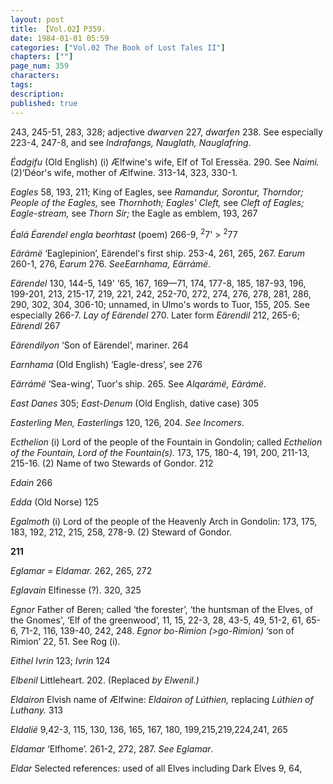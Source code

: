 ```yaml
---
layout: post
title: 【Vol.02】P359.
date: 1984-01-01 05:59
categories: ["Vol.02 The Book of Lost Tales II"]
chapters: [""]
page_num: 359
characters: 
tags: 
description: 
published: true
---
```


<p style="text-indent: 0;">
243, 245-51, 283, 328; adjective <I>dwarven</I> 227, <I>dwarfen</I> 238. See especially 223-4, 247-8, and see <I>Indrafangs, Nauglath, Nauglafring</I>.
</p>

<I>Éadgifu</I>   (Old English) (i) Ælfwine's wife, Elf of Tol Eressëa. 290. See <I>Naimi.</I> (2)‘Déor's wife, mother of Ælfwine. 313-14, 323, 330-1.

<I>Eagles</I>     58, 193, 211; King of Eagles, see <I>Ramandur, Sorontur, Thorndor; People of the Eagles,</I> see <I>Thornhoth; Eagles' Cleft,</I> see <I>Cleft of Eagles; Eagle-stream,</I> see <I>Thorn Sir;</I> the Eagle as emblem, 193, 267

<I>Éalá Éarendel engla beorhtast</I>   (poem) 266-9, <SUP>2</SUP>7' > <SUP>2</SUP>77

<I>Eärámë</I>   ‘Eaglepinion’, Eärendel's first ship. 253-4, 261, 265, 267. <I>Earum</I> 260-1, 276, <I>Earum</I> 276. <I>SeeEarnhama, Eärrámë</I>.

<I>Eärendel</I>   130, 144-5, 149' ‘65, 167<I>,</I> 169—71, 174, 177-8, 185, 187-93, 196, 199-201, 213, 215-17, 219, 221, 242, 252-70, 272, 274, 276, 278, 281, 286, 290, 302, 304, 306-10; unnamed, in Ulmo's words to Tuor, 155, 205. See especially 266-7. <I>Lay of Eärendel</I> 270. Later form <I>Eärendil</I> 212, 265-6; <I>Eärendl</I> 267

<I>Eärendilyon</I>   ‘Son of Eärendel’, mariner. 264

<I>Earnhama</I>     (Old English) ‘Eagle-dress’, see 276

<I>Eärrámë</I>   ‘Sea-wing’, Tuor's ship. 265. See <I>Alqarámë, Eärámë</I>.

<I>East Danes</I>     305; <I>East-Denum</I> (Old English, dative case) 305

<I>Easterling Men, Easterlings</I>   120, 126, 204. <I>See Incomers</I>.

<I>Ecthelion</I>     (i) Lord of the people of the Fountain in Gondolin; called <I>Ecthelion of the Fountain, Lord of the Fountain(s).</I> 173, 175, 180-4, 191, 200, 211-13, 215-16. (2) Name of two Stewards of Gondor. 212

<I>Edain</I>     266

<I>Edda</I>   (Old Norse) 125

<I>Egalmoth</I>     (i) Lord of the people of the Heavenly Arch in Gondolin: 173, 175, 183, 192, 212, 215, 258, 278-9. (2) Steward of Gondor.

<B>211</B>

<I>Eglamar     = Eldamar.</I> 262, 265, 272

<I>Eglavain</I>     Elfinesse (?). 320, 325

<I>Egnor</I>    Father of Beren; called ‘the forester’, ‘the huntsman of the Elves, of the Gnomes', ‘Elf of the greenwood’, 11, 15, 22-3, 28, 43-5, 49, 51-2, 61, 65-6, 71-2, 116, 139-40, 242, 248. <I>Egnor bo-Rimion (>go-Rimion)</I> ‘son of Rimion’ 22, 51. See Rog (i).

<I>Eithel Ivrin</I>     123; <I>Ivrin</I> 124

<I>Elbenil</I>     Littleheart. 202. (Replaced <I>by Elwenil.)</I>

<I>Eldairon</I>     Elvish name of Ælfwine: <I>Eldairon of Lúthien,</I> replacing <I>Lúthien of Luthany.</I> 313

<I>Eldalië</I>   9,42-3, 115, 130, 136, 165, 167, 180, 199,215,219,224,241, 265

<I>Eldamar</I>    ‘Elfhome’. 261-2, 272, 287. <I>See Eglamar</I>.

<I>Eldar</I>   Selected references: used of all Elves including Dark Elves 9, 64,


